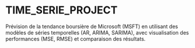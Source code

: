 # TIME_SERIE_PROJECT
Prévision de la tendance boursière de Microsoft (MSFT) en utilisant des modèles de séries temporelles (AR, ARIMA, SARIMA), avec visualisation des performances (MSE, RMSE) et comparaison des résultats.
